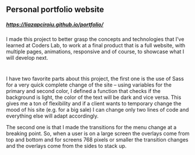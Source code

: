 ## Personal portfolio website
##### https://liazapciroiu.github.io/portfolio/

I made this project to better grasp the concepts and technologies that I’ve learned at Coders Lab, to work at a final product that is a full website, with multiple pages, animations, responsive and of course, to showcase what I will develop next.
#
I have two favorite parts about this project, the first one is the use of Sass for a very quick complete change of the site – using variables for the primary and second color, I defined a function that checks if the background is light, the color of the text will be dark and vice versa. This gives me a ton of flexibility and if a client wants to temporary change the mood of his site (e.g. for a big sale) I can change only two lines of code and everything else will adapt accordingly. 

The second one is that I made the transitions for the menu change at a breaking point. So, when a user is on a large screen the overlays come from top and bottom and for screens 768 pixels or smaller the transition changes and the overlays come from the sides to stack up.
